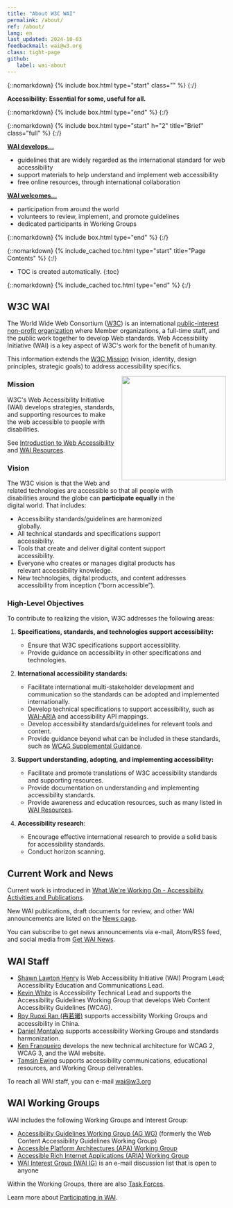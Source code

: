 ```yaml
---
title: "About W3C WAI"
permalink: /about/
ref: /about/
lang: en
last_updated: 2024-10-03
feedbackmail: wai@w3.org
class: tight-page
github:
   label: wai-about
---
```


{::nomarkdown}
{% include box.html type="start" class="" %}
{:/}

**Accessibility: Essential for some, useful for all.**

{::nomarkdown}
{% include box.html type="end" %}
{:/}

{::nomarkdown}
{% include box.html type="start" h="2" title="Brief" class="full" %}
{:/}

**[WAI develops…](/resources/)**

-   guidelines that are widely regarded as the international standard for web accessibility
-   support materials to help understand and implement web accessibility
-   free online resources, through international collaboration

**[WAI welcomes…](/about/participating/)**

-   participation from around the world
-   volunteers to review, implement, and promote guidelines
-   dedicated participants in Working Groups

{::nomarkdown}
{% include box.html type="end" %}
{:/}

{::nomarkdown}
{% include_cached toc.html type="start" title="Page Contents" %}
{:/}

-   TOC is created automatically.
{:toc}

{::nomarkdown}
{% include_cached toc.html type="end" %}
{:/}

## W3C WAI

The World Wide Web Consortium ([W3C](https://www.w3.org/about/)) is an international [public-interest non-profit organization](https://www.w3.org/news/2022/w3c-to-become-a-public-interest-non-profit-organization/) where Member organizations, a full-time staff, and the public work together to develop Web standards. Web Accessibility Initiative (WAI) is a key aspect of W3C's work for the benefit of humanity.

This information extends the [W3C Mission](https://www.w3.org/mission/) (vision, identity, design principles, strategic goals) to address accessibility specifics.

<img src="https://www.w3.org/WAI/content-images/people//still-dog-outside.png" alt="" style="float:right; margin-left:1em; width:240px; clear:both;" />
<div style="float:right; margin-left:1em; width:90px; clear:both;"><br><br>
<img src="https://www.w3.org/WAI/content-images/people//two-smiling.png" alt="" /><br><br>
<img src="https://www.w3.org/WAI/content-images/people//low-vision.png" alt="" /><br><br>
<img src="https://www.w3.org/WAI/content-images/people//older-user-laptop.png" alt="" /><br><br>
<img src="https://www.w3.org/WAI/content-images/people//sip-puff.png"  alt="" /><br><br>
<img src="https://www.w3.org/WAI/content-images/people//hearing-aid.png" alt="" /><br><br>
<img src="https://www.w3.org/WAI/content-images/people//low-vision-pizza.png" alt="" /><br><br>
<img src="https://www.w3.org/WAI/content-images/people//mobile-outside.png" alt="" />
</div>
<div style="float:right; margin-left:1em; width:77px; clear:both;"><br><br>
<img src="https://www.w3.org/WAI/content-images/media-guide/ear.svg" alt="" /><br><br> 
<img src="https://www.w3.org/WAI/content-images/media-guide/eye.svg" alt="" /><br><br>
<img src="https://www.w3.org/WAI/content-images/media-guide/brain.svg" alt="" /><br><br>
<img src="https://www.w3.org/WAI/content-images/media-guide/hand.svg" alt="" /><br><br>
<img src="https://www.w3.org/WAI/content-images/media-guide/speech.svg" alt="" />
</div>

### Mission

W3C's Web Accessibility Initiative (WAI) develops strategies, standards, and supporting resources to make the web accessible to people with disabilities.

See [Introduction to Web Accessibility](https://www.w3.org/WAI/fundamentals/accessibility-intro/) and [WAI Resources](https://www.w3.org/WAI/resources/).

### Vision

The W3C vision is that the Web and related technologies are accessible so that all people with disabilities around the globe can **participate equally** in the digital world. That includes:
* Accessibility standards/guidelines are harmonized globally.
* All technical standards and specifications support accessibility.
* Tools that create and deliver digital content support accessibility.
* Everyone who creates or manages digital products has relevant accessibility knowledge.
* New technologies, digital products, and content addresses accessibility from inception (“born accessible”).

### High-Level Objectives

To contribute to realizing the vision, W3C addresses the following areas:

1. **Specifications, standards, and technologies support accessibility:**
   - Ensure that W3C specifications support accessibility.
   - Provide guidance on accessibility in other specifications and technologies.

2. **International accessibility standards:**
   - Facilitate international multi-stakeholder development and communication so the standards can be adopted and implemented internationally.
   - Develop technical specifications to support accessibility, such as [WAI-ARIA](https://www.w3.org/WAI/standards-guidelines/aria/) and accessibility API mappings.
   - Develop accessibility standards/guidelines for relevant tools and content.
   - Provide guidance beyond what can be included in these standards, such as [WCAG Supplemental Guidance](https://www.w3.org/WAI/WCAG2/supplemental/about/).
   
3. **Support understanding, adopting, and implementing accessibility:**
   - Facilitate and promote translations of W3C accessibility standards and supporting resources.
   - Provide documentation on understanding and implementing accessibility standards.
   - Provide awareness and education resources, such as many listed in [WAI Resources](https://www.w3.org/WAI/resources/).

4. **Accessibility research**:
   - Encourage effective international research to provide a solid basis for accessibility standards.
   - Conduct horizon scanning.

## Current Work and News

Current work is introduced in [What We're Working On - Accessibility Activities and Publications](https://www.w3.org/WAI/update/).

New WAI publications, draft documents for review, and other WAI announcements are listed on the [News page](https://www.w3.org/WAI/news/).

You can subscribe to get news announcements via e-mail, Atom/RSS feed, and social media from [Get WAI News](https://www.w3.org/WAI/news/subscribe/).

## WAI Staff

* [Shawn Lawton Henry](https://www.w3.org/staff/#shawn) is Web Accessibility Initiative (WAI) Program Lead; Accessibility Education and Communications Lead.
* [Kevin White](https://www.w3.org/staff/#kevin) is Accessibility Technical Lead and supports the Accessibility Guidelines Working Group that develops Web Content Accessibility Guidelines (WCAG).
* [Roy Ruoxi Ran (冉若曦)](https://www.w3.org/staff/#ran) supports accessibility Working Groups and accessibility in China.
* [Daniel Montalvo](https://www.w3.org/staff/#dmontalvo) supports accessibility Working Groups and standards harmonization.
* [Ken Franqueiro](https://www.w3.org/staff/#kfranqueiro) develops the new technical architecture for WCAG 2, WCAG 3, and the WAI website.
* [Tamsin Ewing](https://www.w3.org/staff/#tamsin) supports accessibility communications, educational resources, and Working Group deliverables.

To reach all WAI staff, you can e-mail <wai@w3.org>

## WAI Working Groups

WAI includes the following Working Groups and Interest Group:

-   [Accessibility Guidelines Working Group (AG WG)](/about/groups/agwg/) (formerly the Web Content Accessibility Guidelines Working Group)
-   [Accessible Platform Architectures (APA) Working Group](/about/groups/apawg/)
-   [Accessible Rich Internet Applications (ARIA) Working Group](/about/groups/ariawg/)
-   [WAI Interest Group (WAI IG)](/about/groups/waiig/) is an e-mail discussion list that is open to anyone

Within the Working Groups, there are also [Task Forces](/about/groups/task-forces/).

Learn more about [Participating in WAI](https://www.w3.org/WAI/about/participating/).
